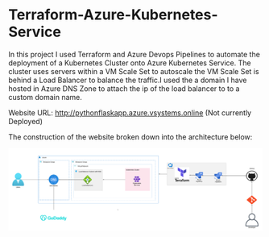 # Terraform-Azure-Kubernetes-Service

In this project I used Terraform and Azure Devops Pipelines to automate the deployment of a Kubernetes Cluster onto Azure Kubernetes Service. The cluster uses servers within a VM Scale Set to autoscale the VM Scale Set is behind a Load Balancer to balance the traffic.I used the a domain I have hosted in Azure DNS Zone to attach the ip of the load balancer to to a custom domain name.

Website URL: http://pythonflaskapp.azure.vsystems.online (Not currently Deployed)

The construction of the website broken down into the architecture below:

![terraform-app](https://github.com/rjones18/Images/blob/main/Azure%20Kubernetes.png)
